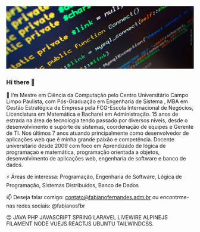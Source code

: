


<img src="https://raw.githubusercontent.com/fabianosfbr/fabianosfbr/main/header.jpg"/>


### Hi there 👋


🔭 I’m Mestre em Ciência da Computação pelo Centro Universitário Campo Limpo Paulista, com Pós-Graduação em Engenharia de Sistema , MBA em Gestão Estratégica de Empresa pela FCG-Escola Internacional de Negócios, Licenciatura em Matemática e Bacharel em Administração. 15 anos de estrada na área de tecnologia tendo passado por diversos níveis, desde o desenvolvimento e suporte de sistemas, coordenação de equipes e Gerente de TI. Nos últimos 7 anos atuando principalmente como desenvolvedor de aplicações web que é minha grande paixão e competência. Docente universitário desde 2009 com foco em Aprendizado de lógica de programaçao e matemática, programação orientada a objetos, desenvolvimento de aplicações web, engenharia de software e banco de dados.

⚡ Áreas de interessa: Programação, Engenharia de Software, Lógica de Programação, Sistemas Distribuídos, Banco de Dados

📫 Deseja falar comigo: contato@fabianofernandes.adm.br ou encontrme-nas redes sociais: @fabianosfbr


😍 JAVA PHP JAVASCRIPT SPRING LARAVEL LIVEWIRE ALPINEJS FILAMENT NODE VUEJS REACTJS UBUNTU TAILWINDCSS.


<!--
**fabianosfbr/fabianosfbr** is a ✨ _special_ ✨ repository because its `README.md` (this file) appears on your GitHub profile.

Here are some ideas to get you started:

- 🔭 I’m currently working on ...
- 🌱 I’m currently learning ...
- 👯 I’m looking to collaborate on ...
- 🤔 I’m looking for help with ...
- 💬 Ask me about ...
- 📫 How to reach me: ...
- 😄 Pronouns: ...
- ⚡ Fun fact: ...
-->



